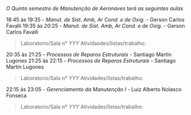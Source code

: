 *O Quinto semestre de Manutenção de Aeronaves terá as seguintes aulas*

18:45 às 19:35  -  *Manut. de Sist. Amb, Ar Cond. e de Oxig.* - Gerson Carlos Favalli
19:35 às 20:25  -  *Manut. de Sist. Amb, Ar Cond. e de Oxig.* - Gerson Carlos Favalli
> Laboratorio/Sala n° *YYY*
> Atividasdes/listas/trabalho:

20:35 às 21:25  -  *Processos de Reparos Estruturais* - Santiago Martin Lugones
21:25 às 22:15  -  *Processos de Reparos Estruturais* - Santiago Martin Lugones
> Laboratorio/Sala n° *YYY*
> Atividades/listas/trabalho:

22:15 às 23:05  -  *Gerenciamento da Manutenção I* - Luiz Alberto Nolasco Fonseca
> Laboratorio/Sala n° *YYY*
> Atividades/listas/trabalho:
